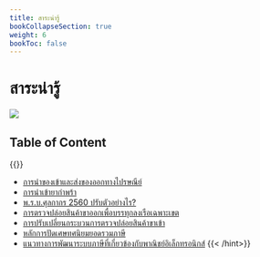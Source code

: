 ```yaml
---
title: สาระน่ารู้
bookCollapseSection: true
weight: 6
bookToc: false
---
```


สาระน่ารู้
===

![](https://cdn.shopify.com/s/files/1/1695/9247/articles/did_you_know_1024x1024.png?v=1490962068)

## Table of Content  

{{<hint  warning>}}
-   [การนำของเข้าและส่งของออกทางไปรษณีย์](/knowledge-center/customs-clearance/docs/interesting-facts/postal-guide/)
-   [การนำเข้ายากำพร้า](/knowledge-center/customs-clearance/docs/interesting-facts/orphan-drugs/)
-   [พ.ร.บ.ศุลกากร 2560 ปรับตัวอย่างไร?](/knowledge-center/customs-clearance/docs/interesting-facts/thai-customs-act-2560/)
-   [การตรวจปล่อยสินค้าขาออกเพื่อบรรทุกลงเรือเฉพาะเขต](/knowledge-center/customs-clearance/docs/interesting-facts/specific-local-vessel/)
-   [การปรับเปลี่ยนกระบวนการตรวจปล่อยสินค้าขาเข้า](/knowledge-center/customs-clearance/docs/interesting-facts/process-modification-e_import-system/)
-   [หลักการปัดเศษทศนิยมยอดรวมภาษี](/knowledge-center/customs-clearance/docs/interesting-facts/rounding-decimal/)
-   [แนวทางการพัฒนาระบบภาษีที่เกี่ยวข้องกับพาณิชย์อิเล็กทรอนิกส์](/knowledge-center/customs-clearance/docs/interesting-facts/duty-e_commerce/)
{{< /hint>}}
